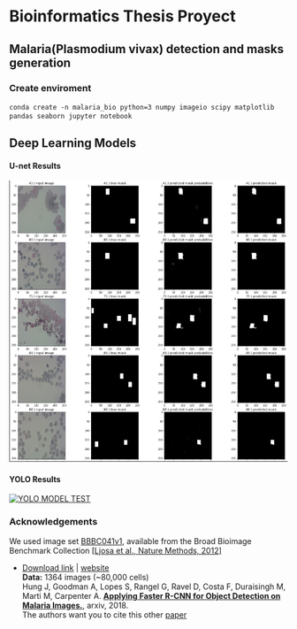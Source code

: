 # Bioinformatics Thesis Proyect

## Malaria(Plasmodium vivax) detection and masks generation

### Create enviroment
```
conda create -n malaria_bio python=3 numpy imageio scipy matplotlib pandas seaborn jupyter notebook
```

## Deep Learning Models
#### U-net Results
![title](unet_results.png)


#### YOLO Results
[![YOLO MODEL TEST](http://img.youtube.com/vi/mHy5GDJO5Mw/0.jpg)](http://www.youtube.com/watch?v=mHy5GDJO5Mw)

### Acknowledgements
We used image set [BBBC041v1](https://data.broadinstitute.org/bbbc/BBBC041/), available from the Broad Bioimage Benchmark Collection [[Ljosa et al., Nature Methods, 2012]](https://www.nature.com/articles/nmeth.2083)
- [Download link](https://data.broadinstitute.org/bbbc/BBBC041/malaria.zip) | [website](https://data.broadinstitute.org/bbbc/BBBC041/)<br>**Data:** 1364 images (~80,000 cells)<br>Hung J, Goodman A, Lopes S, Rangel G, Ravel D, Costa F, Duraisingh M, Marti M, Carpenter A. [**Applying Faster R-CNN for Object Detection on Malaria Images.**](https://arxiv.org/abs/1804.09548), arxiv, 2018.<br> The authors want you to cite this other [paper](https://www.nature.com/articles/nmeth.2083)
